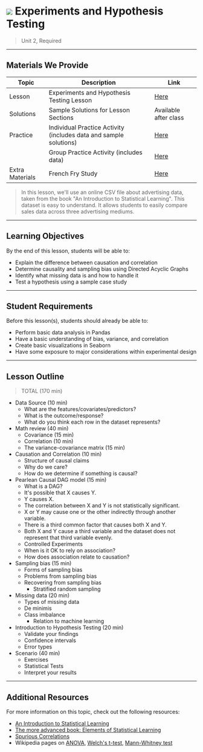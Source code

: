 # ![](https://ga-dash.s3.amazonaws.com/production/assets/logo-9f88ae6c9c3871690e33280fcf557f33.png) Experiments and Hypothesis Testing

> Unit 2, Required

---

## Materials We Provide

| Topic | Description | Link |
| --- | --- | --- |
| Lesson | Experiments and Hypothesis Testing Lesson | [Here](./experiments-hypothesis-tests.ipynb)|
| Solutions | Sample Solutions for Lesson Sections | Available after class |
| Practice | Individual Practice Activity (includes data and sample solutions) | [Here](./practice/eda-music_data_blogging-lab-master/eda-with-billboard-data-lab.ipynb)|
|  | Group Practice Activity (includes data) | [Here](./practice/eda-telecomm_group_project-lab-master/telecomm-eda-group-lab.ipynb)|
| Extra Materials | French Fry Study | [Here](./assets/french-fry.pdf) |

> In this lesson, we'll use an online CSV file about advertising data, taken from the book "An Introduction to Statistical Learning". This dataset is easy to understand. It allows students to easily compare sales data across three advertising mediums.


---

## Learning Objectives

By the end of this lesson, students will be able to:
- Explain the difference between causation and correlation
- Determine causality and sampling bias using Directed Acyclic Graphs
- Identify what missing data is and how to handle it
- Test a hypothesis using a sample case study

---

## Student Requirements

Before this lesson(s), students should already be able to:
- Perform basic data analysis in Pandas
- Have a basic understanding of bias, variance, and correlation
- Create basic visualizations in Seaborn
- Have some exposure to major considerations within experimental design

----

## Lesson Outline

> TOTAL (170 min)
- Data Source (10 min)
	- What are the features/covariates/predictors?
	- What is the outcome/response?
	- What do you think each row in the dataset represents?
- Math review (40 min)
	- Covariance (15 min)
	- Correlation (10 min)
	- The variance-covariance matrix (15 min)
- Causation and Correlation (10 min)
	- Structure of causal claims
	- Why do we care?
	- How do we determine if something is causal?
- Pearlean Causal DAG model (15 min)
	- What is a DAG?
	- It's possible that X causes Y.
	- Y causes X.
	- The correlation between X and Y is not statistically significant.
	- X or Y may cause one or the other indirectly through another variable.
	- There is a third common factor that causes both X and Y.
	- Both X and Y cause a third variable and the dataset does not represent that third variable evenly.
	- Controlled Experiments
	- When is it OK to rely on association?
	- How does association relate to causation?
- Sampling bias (15 min)
	- Forms of sampling bias
	- Problems from sampling bias
	- Recovering from sampling bias
    	- Stratified random sampling
- Missing data (20 min)
	- Types of missing data
	- De minimis
	- Class imbalance
    	- Relation to machine learning
- Introduction to Hypothesis Testing (20 min)
	- Validate your findings
	- Confidence intervals
	- Error types
- Scenario (40 min)
	- Exercises
	- Statistical Tests
	- Interpret your results

---

## Additional Resources

For more information on this topic, check out the following resources:
- [An Introduction to Statistical Learning](http://www-bcf.usc.edu/~gareth/ISL/)
- [The more advanced book: Elements of Statistical Learning](http://web.stanford.edu/~hastie/ElemStatLearn/)
- [Spurious Correlations](http://www.tylervigen.com/spurious-correlations)
- Wikipedia pages on [ANOVA](https://en.wikipedia.org/wiki/Analysis_of_variance), [Welch's t-test](https://en.wikipedia.org/wiki/Welch's_t-test), [Mann-Whitney test](https://en.wikipedia.org/wiki/Mann%E2%80%93Whitney_U_test)

